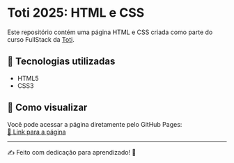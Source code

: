 # Toti 2025: HTML e CSS

Este repositório contém uma página HTML e CSS criada como parte do curso FullStack da [Toti](https://totidiversidade.com.br/).

## 🚀 Tecnologias utilizadas

- HTML5
- CSS3

## 📂 Como visualizar

Você pode acessar a página diretamente pelo GitHub Pages:  
[🔗 Link para a página](https://vat-ua.github.io/Toti-2025/)

---

✍️ Feito com dedicação para aprendizado! 🚀

